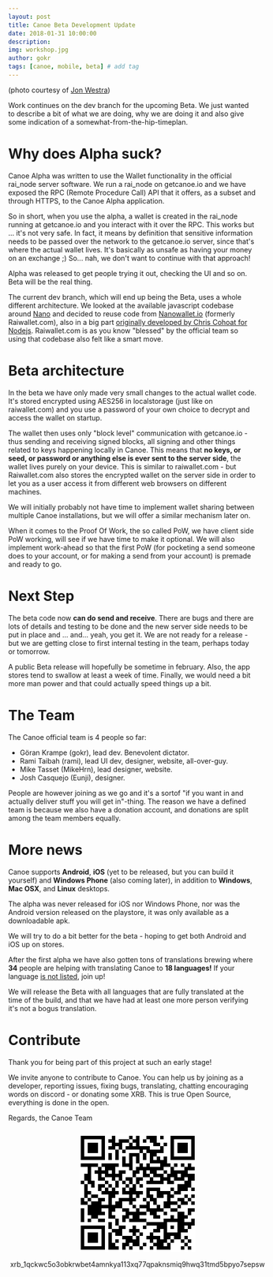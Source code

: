 ```yaml
---
layout: post
title: Canoe Beta Development Update 
date: 2018-01-31 10:00:00
description: 
img: workshop.jpg  
author: gokr 
tags: [canoe, mobile, beta] # add tag
---
```


(photo courtesy of [Jon Westra](https://www.flickr.com/photos/jonwestra78/))

Work continues on the dev branch for the upcoming Beta. We just wanted to describe a bit of what we are doing, why we are doing it and also give some indication of a somewhat-from-the-hip-timeplan.

<!--more-->

# Why does Alpha suck?
Canoe Alpha was written to use the Wallet functionality in the official rai\_node server software. We run a rai\_node on getcanoe.io and we have exposed the RPC (Remote Procedure Call) API that it offers, as a subset and through HTTPS, to the Canoe Alpha application.

So in short, when you use the alpha, a wallet is created in the rai\_node running at getcanoe.io and you interact with it over the RPC. This works but ... it's not very safe. In fact, it means by definition that sensitive information needs to be passed over the network to the getcanoe.io server, since that's where the actual wallet lives. It's basically as unsafe as having your money on an exchange ;) So... nah, we don't want to continue with that approach!

Alpha was released to get people trying it out, checking the UI and so on. Beta will be the real thing.

The current dev branch, which will end up being the Beta, uses a whole different architecture. We looked at the available javascript codebase around [Nano](https://nano.org) and decided to reuse code from [Nanowallet.io](https://nanowallet.io) (formerly Raiwallet.com), also in a big part [originally developed by Chris Cohoat for Nodejs](https://github.com/chriscohoat/rai-wallet). Raiwallet.com is as you know "blessed" by the official team so using that codebase also felt like a smart move.

# Beta architecture
In the beta we have only made very small changes to the actual wallet code. It's stored encrypted using AES256 in localstorage (just like on raiwallet.com) and you use a password of your own choice to decrypt and access the wallet on startup.

The wallet then uses only "block level" communication with getcanoe.io - thus sending and receiving signed blocks, all signing and other things related to keys happening locally in Canoe. This means that **no keys, or seed, or password or anything else is ever sent to the server side**, the wallet lives purely on your device. This is similar to raiwallet.com - but Raiwallet.com also stores the encrypted wallet on the server side in order to let you as a user access it from different web browsers on different machines.

We will initially probably not have time to implement wallet sharing between multiple Canoe installations, but we will offer a similar mechanism later on.

When it comes to the Proof Of Work, the so called PoW, we have client side PoW working, will see if we have time to make it optional. We will also implement work-ahead so that the first PoW (for pocketing a send someone does to your account, or for making a send from your account) is premade and ready to go.

# Next Step
The beta code now **can do send and receive**. There are bugs and there are lots of details and testing to be done and the new server side needs to be put in place and ... and... yeah, you get it. We are not ready for a release - but we are getting close to first internal testing in the team, perhaps today or tomorrow.

A public Beta release will hopefully be sometime in february. Also, the app stores tend to swallow at least a week of time. Finally, we would need a bit more man power and that could actually speed things up a bit.

# The Team
The Canoe official team is 4 people so far:

- Göran Krampe (gokr), lead dev. Benevolent dictator.
- Rami Taibah (rami), lead UI dev, designer, website, all-over-guy.
- Mike Tasset (MikeHrn), lead designer, website.
- Josh Casquejo (Eunji), designer.

People are however joining as we go and it's a sortof "if you want in and actually deliver stuff you will get in"-thing. The reason we have a defined team is because we also have a donation account, and donations are split among the team members equally.

# More news
Canoe supports **Android**, **iOS** (yet to be released, but you can build it yourself) and **Windows Phone** (also coming later), in addition to **Windows**, **Mac OSX**, and **Linux** desktops.

The alpha was never released for iOS nor Windows Phone, nor was the Android version released on the playstore, it was only available as a downloadable apk.

We will try to do a bit better for the beta - hoping to get both Android and iOS up on stores.

After the first alpha we have also gotten tons of translations brewing where **34** people are helping with translating Canoe to **18 languages!** If your language [is not listed](https://poeditor.com/join/project/cnSZa85DRN), join up!

We will release the Beta with all languages that are fully translated at the time of the build, and that we have had at least one more person verifying it's not a bogus translation.

# Contribute
Thank you for being part of this project at such an early stage!

We invite anyone to contribute to Canoe. You can help us by joining as a developer, reporting issues, fixing bugs, translating, chatting encouraging words on discord - or donating some XRB. This is true Open Source, everything is done in the open.

Regards, the Canoe Team

<div style="margin: auto; width: 100%; padding: 10px">
<img src="/assets/img/donate.png" style="display: block;margin-left: auto;margin-right: auto;"/><br>
<div style="display:flex;align-items:center;justify-content:center;">
<bold>xrb_1qckwc5o3obkrwbet4amnkya113xq77qpaknsmiq9hwq31tmd5bpyo7sepsw</bold>
</div>
</div>
